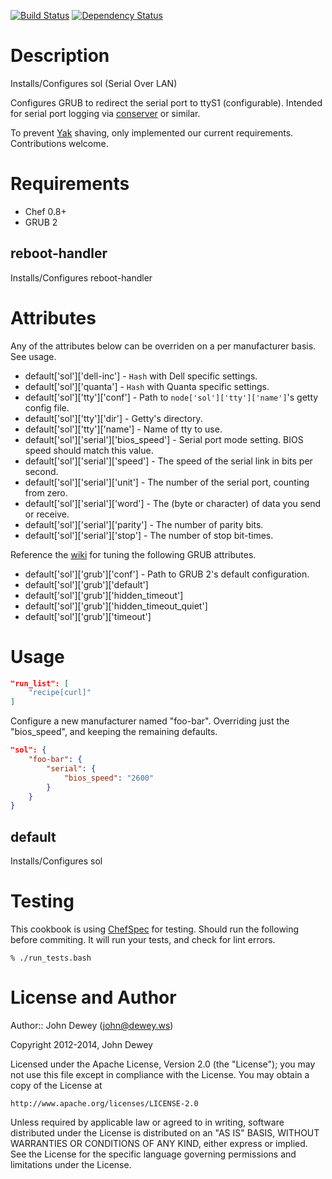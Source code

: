 [![Build Status](https://travis-ci.org/retr0h/cookbook-sol.png?branch=master)](https://travis-ci.org/retr0h/cookbook-sol)
[![Dependency Status](https://gemnasium.com/retr0h/cookbook-sol.png)](https://gemnasium.com/retr0h/cookbook-sol)

Description
===========

Installs/Configures sol (Serial Over LAN)

Configures GRUB to redirect the serial port to ttyS1 (configurable).  Intended for serial port logging via [conserver](http://www.conserver.com) or similar.

To prevent [Yak](http://en.wiktionary.org/wiki/yak_shaving) shaving, only implemented our current requirements.  Contributions welcome.

Requirements
============

* Chef 0.8+
* GRUB 2

reboot-handler
----

Installs/Configures reboot-handler

Attributes
==========

Any of the attributes below can be overriden on a per manufacturer basis.  See usage.

* default['sol']['dell-inc'] - `Hash` with Dell specific settings.
* default['sol']['quanta'] - `Hash` with Quanta specific settings.
* default['sol']['tty']['conf'] - Path to `node['sol']['tty']['name']`'s getty config file.
* default['sol']['tty']['dir'] - Getty's directory.
* default['sol']['tty']['name'] - Name of tty to use.
* default['sol']['serial']['bios_speed'] - Serial port mode setting.  BIOS speed should match this value.
* default['sol']['serial']['speed'] - The speed of the serial link in bits per second.
* default['sol']['serial']['unit'] - The number of the serial port, counting from zero.
* default['sol']['serial']['word'] - The (byte or character) of data you send or receive.
* default['sol']['serial']['parity'] - The number of parity bits.
* default['sol']['serial']['stop'] -  The number of stop bit-times.

Reference the [wiki](https://help.ubuntu.com/community/Grub2) for tuning the following GRUB attributes.

* default['sol']['grub']['conf'] - Path to GRUB 2's default configuration.
* default['sol']['grub']['default']
* default['sol']['grub']['hidden_timeout']
* default['sol']['grub']['hidden_timeout_quiet']
* default['sol']['grub']['timeout']

Usage
=====

```json
"run_list": [
    "recipe[curl]"
]
```

Configure a new manufacturer named "foo-bar".
Overriding just the "bios_speed", and keeping the remaining defaults.

```json
"sol": {
    "foo-bar": {
        "serial": {
            "bios_speed": "2600"
        }
    }
}
```

default
----

Installs/Configures sol

Testing
=====

This cookbook is using [ChefSpec](https://github.com/acrmp/chefspec) for
testing.  Should run the following before commiting.  It will run your tests,
and check for lint errors.

    % ./run_tests.bash

License and Author
==================

Author:: John Dewey (<john@dewey.ws>)

Copyright 2012-2014, John Dewey

Licensed under the Apache License, Version 2.0 (the "License");
you may not use this file except in compliance with the License.
You may obtain a copy of the License at

    http://www.apache.org/licenses/LICENSE-2.0

Unless required by applicable law or agreed to in writing, software
distributed under the License is distributed on an "AS IS" BASIS,
WITHOUT WARRANTIES OR CONDITIONS OF ANY KIND, either express or implied.
See the License for the specific language governing permissions and
limitations under the License.
